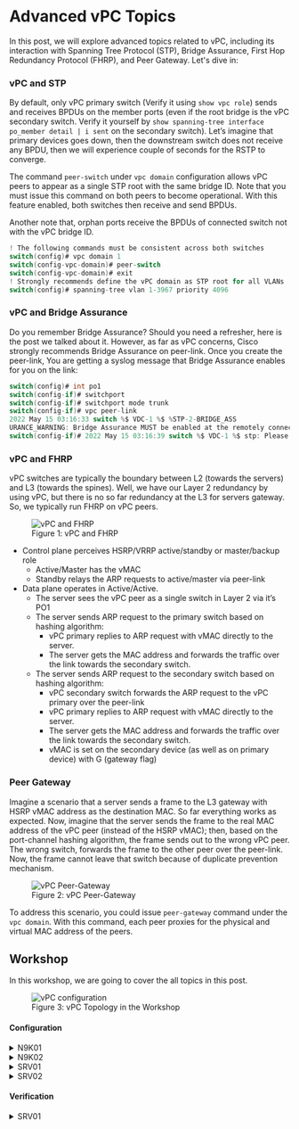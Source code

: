 # Advanced vPC Topics

In this post, we will explore advanced topics related to vPC, including its interaction with Spanning Tree Protocol (STP), Bridge Assurance, First Hop Redundancy Protocol (FHRP), and Peer Gateway. Let's dive in:

### vPC and STP

By default, only vPC primary switch (Verify it using `show vpc role`) sends and receives BPDUs on the member ports (even if the root bridge is the vPC secondary switch. Verify it yourself by `show spanning-tree interface po_member detail | i sent` on the secondary switch). Let’s imagine that primary devices goes down, then the downstream switch does not receive any BPDU, then we will experience couple of seconds for the RSTP to converge.

The command `peer-switch` under `vpc domain` configuration allows vPC peers to appear as a single STP root with the same bridge ID. Note that you must issue this command on both peers to become operational. With this feature enabled, both switches then receive and send BPDUs.

Another note that, orphan ports receive the BPDUs of connected switch not with the vPC bridge ID.

```c
! The following commands must be consistent across both switches
switch(config)# vpc domain 1
switch(config-vpc-domain)# peer-switch
switch(config-vpc-domain)# exit
! Strongly recommends define the vPC domain as STP root for all VLANs
switch(config)# spanning-tree vlan 1-3967 priority 4096
```

### vPC and Bridge Assurance

Do you remember Bridge Assurance? Should you need a refresher, here is the post we talked about it. However, as far as vPC concerns, Cisco strongly recommends Bridge Assurance on peer-link. Once you create the peer-link, You are getting a syslog message that Bridge Assurance enables for you on the link:

```c
switch(config)# int po1
switch(config-if)# switchport
switch(config-if)# switchport mode trunk
switch(config-if)# vpc peer-link
2022 May 15 03:16:33 switch %$ VDC-1 %$ %STP-2-BRIDGE_ASS
URANCE_WARNING: Bridge Assurance MUST be enabled at the remotely connected interface
switch(config-if)# 2022 May 15 03:16:39 switch %$ VDC-1 %$ stp: Please note that spanning tree port type is changed to "network" port type on vPC peer-link. This will enable spanning tree Bridge Assurance on vPC peer-link provided the STP Bridge Assurance (which is enabled  by default) is not disabled.
```

### vPC and FHRP

vPC switches are typically the boundary between L2 (towards the servers) and L3 (towards the spines). Well, we have our Layer 2 redundancy by using vPC, but there is no so far redundancy at the L3 for servers gateway. So, we typically run FHRP on vPC peers.

<figure>
  <img src="https://user-images.githubusercontent.com/31813625/235370192-3c1ef7ef-42dd-4a8f-b1e5-1c0b7c5aa69b.png" alt="vPC and FHRP">
  <figcaption>Figure 1: vPC and FHRP</figcaption>
</figure>

* Control plane perceives HSRP/VRRP active/standby or master/backup role
  * Active/Master has the vMAC
  * Standby relays the ARP requests to active/master via peer-link
* Data plane operates in Active/Active.
  * The server sees the vPC peer as a single switch in Layer 2 via it’s PO1
  * The server sends ARP request to the primary switch based on hashing algorithm:
    * vPC primary replies to ARP request with vMAC directly to the server.
    * The server gets the MAC address and forwards the traffic over the link towards the secondary switch.
  * The server sends ARP request to the secondary switch based on hashing algorithm:
    * vPC secondary switch forwards the ARP request to the vPC primary over the peer-link
    * vPC primary replies to ARP request with vMAC directly to the server.
    * The server gets the MAC address and forwards the traffic over the link towards the secondary switch.
    * vMAC is set on the secondary device (as well as on primary device) with G (gateway flag)

### Peer Gateway

Imagine a scenario that a server sends a frame to the L3 gateway with HSRP vMAC address as the destination MAC. So far everything works as expected. Now, imagine that the server sends the frame to the real MAC address of the vPC peer (instead of the HSRP vMAC); then, based on the port-channel hashing algorithm, the frame sends out to the wrong vPC peer. The wrong switch, forwards the frame to the other peer over the peer-link. Now, the frame cannot leave that switch because of duplicate prevention mechanism.

<figure>
  <img src="https://user-images.githubusercontent.com/31813625/235370192-3c1ef7ef-42dd-4a8f-b1e5-1c0b7c5aa69b.png" alt="vPC Peer-Gateway">
  <figcaption>Figure 2: vPC Peer-Gateway</figcaption>
</figure>

To address this scenario, you could issue `peer-gateway` command under the `vpc domain`. With this command, each peer proxies for the physical and virtual MAC address of the peers.

## Workshop
In this workshop, we are going to cover the all topics in this post.

<figure>
  <img src="https://user-images.githubusercontent.com/31813625/235368970-d8da6b48-908c-49b1-b1e9-499a9c881988.png" alt="vPC configuration">
  <figcaption>Figure 3: vPC Topology in the Workshop</figcaption>
</figure>

#### Configuration 

<details>
 
<summary>N9K01</summary>

```elixir
feature interface-vlan
feature hsrp
feature lacp
feature vpc
vlan 100,200
vpc domain 1
interface ethernet 1/1-2
switchport
  switchport mode trunk
channel-group 1 mode active
  no  shutdown
interface port-channel 1
switchport
  switchport mode trunk
  vpc peer-link
interface mgmt 0
  no shutdown
  ip address 10.1.1.1/24
vpc domain 1
  peer-keepalive destination 10.1.1.2 source 10.1.1.1 vrf management
  peer-switch
  peer-gateway
  auto-recovery
exit
interface ethernet 1/4
switchport
  no shutdown
channel-group 4 mode active
interface port-channel 4
 switchport
 no shutdown
 vpc
switchport mode access
switchport access vlan 100
interface ethernet 1/5
 switchport
 no shutdown
channel-group 5 mode active
interface port-channel 5
 switchport
 no shutdown
 vpc
switchport mode access
switchport access vlan 200
interface vlan 100
  ip address 192.168.100.252/24
  no shutdown
  hsrp 100
    preemt
  priority 200
    ip 192.168.100.254
interface vlan 200
  no shutdown
  ip address 192.168.200.252/24
  hsrp 200
    ip 192.168.200.254
```
</details>

<details>

<summary>N9K02</summary>

```elixir
feature interface-vlan
feature hsrp
feature lacp
feature vpc
vlan 100,200
vpc domain 1
interface ethernet 1/1-2
switchport
   switchport mode trunk
channel-group 1 mode active
  no  shutdown
interface port-channel 1
switchport
  switchport mode trunk
  vpc peer-link
interface mgmt 0
  no shutdown
  ip address 10.1.1.2/24
vpc domain 1
  peer-keepalive destination 10.1.1.1 source 10.1.1.2 vrf management
  peer-switch
  peer-gateway
  auto-recovery
exit
interface ethernet 1/4
 switchport
 no shutdown
channel-group 4 mode active
interface port-channel 4
 switchport
 no shutdown
 vpc
switchport mode access
switchport access vlan 100
interface ethernet 1/5
 switchport
 no shutdown
channel-group 5 mode active
interface port-channel 5
 switchport
 no shutdown
 vpc
switchport mode access
switchport access vlan 200
interface vlan 100
  ip address 192.168.100.253/24
  no shutdown
  hsrp 100
    ip 192.168.100.254
interface vlan 200
  no shutdown
  ip address 192.168.200.253/24
  hsrp 200
    ip 192.168.200.254
 ```
</details>

<details>

<summary>SRV01</summary>

<figure>
  <img src="https://user-images.githubusercontent.com/31813625/235372844-3b7c93bf-80bc-4a4f-86b9-8e87c74b33f3.png" alt="SRV01 Interface Configuration">
  <figcaption>Figure 4: SRV01 Interface Configuration</figcaption>
</figure>

</details>

<details>

<summary>SRV02</summary>

<figure>
  <img src="https://user-images.githubusercontent.com/31813625/235372857-585c7d9a-cc1f-49a1-ab73-a5b6eaee85d2.png" alt="SRV02 Interface Configuration">
  <figcaption>Figure 5: SRV02 Interface Configuration</figcaption>
</figure>

</details>

#### Verification

<details>

<summary>SRV01</summary>

<figure>
  <img src="https://user-images.githubusercontent.com/31813625/235372862-85f9ec0e-5147-4acd-b7ab-eb896512de0d.png" alt="ARP Table On SRV01 for Its Gateway">
  <figcaption>Figure 6: ARP Table On SRV01 for Its Gateway</figcaption>
</figure>

</details>